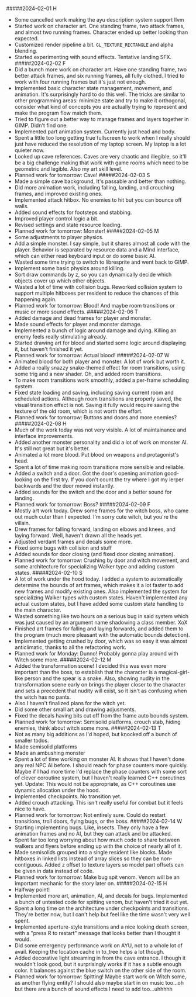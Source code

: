 #####2024-02-01 H
- Some cancelled work making the ayu description system support llvm
- Started work on character art.  One standing frame, two attack frames, and
  almost two running frames.  Character ended up better looking than expected.
- Customized render pipeline a bit.  `GL_TEXTURE_RECTANGLE` and alpha blending.
- Started experimenting with sound effects.  Tentative landing SFX.
#####2024-02-02 F
- Did a bunch more work on character art.  Have one standing frame, two better
  attack frames, and six running frames, all fully clothed.  I tried to work
  with four running frames but it's just not enough.
- Implemented basic character state management, movement, and animation.  It's
  surprisingly hard to do this well.  The tricks are similar to other
  programming areas: minimize state and try to make it orthogonal, consider what
  kind of concepts you are actually trying to represent and make the program
  flow match them.
- Tried to figure out a better way to manage frames and layers together in GIMP.
  Didn't find one.
- Implemented part animation system.  Currently just head and body.
- Spent a little too long getting true fullscreen to work when I really should
  just have reduced the resolution of my laptop screen.  My laptop is a lot
  quieter now.
- Looked up cave references.  Caves are very chaotic and illegible, so it'll be
  a big challenge making that work with game rooms which need to be geometric
  and legible.  Also my art skill level.
- Planned work for tomorrow: Cave!
#####2024-02-03 S
- Made a simple cave background,  It's passable and better than nothing.
- Did more animation work, including falling, landing, and crouching frames, and
  improved existing ones.
- Implemented attack hitbox.  No enemies to hit but you can bounce off walls.
- Added sound effects for footsteps and stabbing.
- Improved player control logic a bit.
- Revised settings and state resource loading.
- Planned work for tomorrow: Monster!
#####2024-02-05 M
- Some adjustments to player physics.
- Add a simple monster.  I say simple, but it shares almost all code with the
  player.  Behavior is separated by resource data and a Mind interface, which
  can either read keyboard input or do some basic AI.
- Wasted some time trying to switch to libresprite and went back to GIMP.
- Implement some basic physics around killing.
- Sort draw commands by z, so you can dynamically decide which objects cover up
  which other objects.
- Wasted a lot of time with collision bugs.  Reworked collision system to
  support multiple hitboxes per resident to reduce the chances of this happening
  again.
- Planned work for tomorrow: Blood!  And maybe room transitions or music or more
  sound effects.
#####2024-02-06 T
- Added damage and dead frames for player and monster.
- Made sound effects for player and monster damage.
- Implemented a bunch of logic around damage and dying.  Killing an enemy feels
  really stimulating already.
- Started drawing art for blood and started some logic around displaying it, but
  haven't finished it yet.
- Planned work for tomorrow: Actual blood!
#####2024-02-07 W
- Animated blood for both player and monster.  A lot of work but worth it.
- Added a really snazzy snake-themed effect for room transitions, using some
  trig and a new shader.  Oh, and added room transitions.
- To make room transitions work smoothly, added a per-frame scheduling system.
- Fixed state loading and saving, including saving current room and scheduled
  actions.  Although room transitions are properly saved, the visual transition
  effect is not.  Saving it fully would require saving the texture of the old
  room, which is not worth the effort.
- Planned work for tomorrow: Buttons and doors and more enemies?
#####2024-02-08 H
- Much of the work today was not very visible.  A lot of maintainance and
  interface improvements.
- Added another monster personality and did a lot of work on monster AI.  It's
  still not great but it's better.
- Animated a lot more blood.  Put blood on weapons and protagonist's head.
- Spent a lot of time making room transitions more sensible and reliable.
- Added a switch and a door.  Got the door's opening animation good-looking on
  the first try.  If you don't count the try where I got my lerper backwards and
  the door moved instantly.
- Added sounds for the switch and the door and a better sound for landing.
- Planned work for tomorrow: Boss?
#####2024-02-09 F
- Mostly art work today.  Drew some frames for the witch boss, who came out much
  cuter than I expected.  I'm sorry cute witch, but you're the villain.
- Drew frames for falling forward, landing on elbows and knees, and laying
  forward.  Well, haven't drawn all the heads yet.
- Adjusted verdant frames and decals some more.
- Fixed some bugs with collision and stuff
- Added sounds for door closing (and fixed door closing animation).
- Planned work for tomorrow: Crushing by door and witch movement, and some
  architecture for specializing Walker type and adding custom states.
#####2024-02-10 S
- A lot of work under the hood today.  I added a system to automatically
  determine the bounds of art frames, which makes it a lot faster to add new
  frames and modify existing ones.  Also implemented the system for specializing
  Walker types with custom states.  Haven't implemented any actual custom
  states, but I have added some custom state handling to the main character.
- Wasted something like two hours on a serious bug in said system which was just
  caused by an argument name shadowing a class member. XoX
- Finished art frames for falling and laying forwards, and added them to the
  program (much more pleasant with the automatic bounds detection).
- Implemented getting crushed by door, which was so easy it was almost
  anticlimatic, thanks to all the refactoring work.
- Planned work for Monday: Dunno!  Probably gonna play around with Witch some
  more.
#####2024-02-12 M
- Added the transformation scene!  I decided this was even more important than
  the boss, to establish that the character is a magical-girl-like person and
  the spear is a snake.  Also, showing nudity in the transformation scene early
  on brings the player closer to the character and sets a precedent that nudity
  will exist, so it isn't as confusing when the witch has no pants.
- Also I haven't finalized plans for the witch yet.
- Did some other small art and drawing adjusments.
- Fixed the decals having bits cut off from the frame auto bounds system.
- Planned work for tomorrow: Semisolid platforms, crouch stab, hiding enemies,
  think about witch some more.
#####2024-02-13 T
- Not as many big additions as I'd hoped, but knocked off a bunch of smaller
  todos.
- Made semisolid platforms
- Made an ambushing monster
- Spent a lot of time working on monster AI.  It shows that I haven't done any
  real NPC AI before.  I should reach for phase counters more quickly.  Maybe if
  I had more time I'd replace the phase counters with some sort of clever
  coroutine system, but I haven't really learned C++ coroutines yet.  Update:
  This would not be appropriate, as C++ coroutines use dynamic allocation under
  the hood.
- Implemented checkpoints.  No transition yet.
- Added crouch attacking.  This isn't really useful for combat but it feels nice
  to have.
- Planned work for tomorrow: Not entirely sure.  Could do restart transitions,
  troll doors, flying bugs, or the boss.
#####2024-02-14 W
- Starting implementing bugs.  Like, insects.  They only have a few animation
  frames and no AI, but they can attack and be attacked.
- Spent far too long worrying about how much code to share between walkers and
  flyers before ending up with the choice of nearly all of it.
- Made semisolids grouped into a single resident like blocks.  Made hitboxes in
  linked lists instead of array slices so they can be non-contiguous.  Added z
  offset to texture layers so model part offsets can be given in data instead of
  code.
- Planned work for tomorrow: Make bug spit venom.  Venom will be an important
  mechanic for the story later on.
#####2024-02-15 H
- Halfway point!
- Implemented more art, animation, AI, and decals for bugs.  Implemented a bunch
  of untested code for spitting venom, but haven't tried it out yet.
- Spent a long time on the architecture under checkpoints and transitions.
  They're better now, but I can't help but feel like the time wasn't very well spent.
- Implemented aperture-style transitions and a nice looking death screen, with a
  "press R to restart" message that looks better than I thought it would.
- Did some emergency performance work on AYU, not to a whole lot of avail.
  Keeping the location cache in to\_tree helps a lot though.
- Added decorative light streaming in from the cave entrance.  I though it
  wouldn't look good, but it surprisingly works if it has a subtle enough color.
  It balances against the blue switch on the other side of the room.
- Planned work for tomorrow: Spitting!  Maybe start work on Witch some, as
  another flying entity?  I should also maybe start in on music too...oh but
  there are a bunch of sound effects I need to add too...uhhhhh
